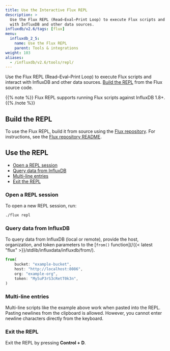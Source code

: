 ```yaml
---
title: Use the Interactive Flux REPL
description: >
  Use the Flux REPL (Read–Eval–Print Loop) to execute Flux scripts and interact
  with InfluxDB and other data sources.
influxdb/v2.6/tags: [flux]
menu:
  influxdb_2_5:
    name: Use the Flux REPL
    parent: Tools & integrations
weight: 103
aliases:
  - /influxdb/v2.6/tools/repl/
---
```


Use the Flux REPL (Read–Eval–Print Loop) to execute Flux scripts and interact with InfluxDB and other data sources.
[Build the REPL](#build-the-repl) from the Flux source code.

{{% note %}}
Flux REPL supports running Flux scripts against InfluxDB 1.8+.
{{% /note %}}

## Build the REPL

To use the Flux REPL, build it from source using the [Flux repository](https://github.com/influxdata/flux/).
For instructions, see the [Flux repository README](https://github.com/influxdata/flux/#requirements).

## Use the REPL

- [Open a REPL session](#open-a-repl-session)
- [Query data from InfluxDB](#query-data-from-influxdb)
- [Multi-line entries](#multi-line-entries)
- [Exit the REPL](#exit-the-repl)

### Open a REPL session
To open a new REPL session, run:

```sh
./flux repl
```

### Query data from InfluxDB
To query data from InfluxDB (local or remote), provide the host, organization, and token parameters
to the [`from()` function](/{{< latest "flux" >}}/stdlib/influxdata/influxdb/from/).

```js
from(
    bucket: "example-bucket",
    host: "http://localhost:8086",
    org: "example-org",
    token: "My5uP3rS3cRetT0k3n",
)
```

### Multi-line entries
Multi-line scripts like the example above work when pasted into the REPL.
Pasting newlines from the clipboard is allowed.
However, you cannot enter newline characters directly from the keyboard.

### Exit the REPL
Exit the REPL by pressing **Control + D**.

